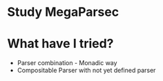 Study MegaParsec
====

# What have I tried?

* Parser combination - Monadic way
* Compositable Parser with not yet defined parser
